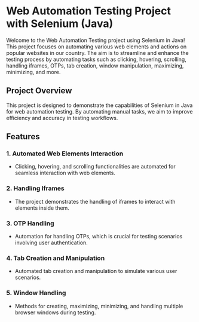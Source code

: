 # Web Automation Testing Project with Selenium (Java)

Welcome to the Web Automation Testing project using Selenium in Java! This project focuses on automating various web elements and actions on popular websites in our country. The aim is to streamline and enhance the testing process by automating tasks such as clicking, hovering, scrolling, handling iframes, OTPs, tab creation, window manipulation, maximizing, minimizing, and more.

## Project Overview

This project is designed to demonstrate the capabilities of Selenium in Java for web automation testing. By automating manual tasks, we aim to improve efficiency and accuracy in testing workflows.

## Features

### 1. Automated Web Elements Interaction
- Clicking, hovering, and scrolling functionalities are automated for seamless interaction with web elements.

### 2. Handling Iframes
- The project demonstrates the handling of iframes to interact with elements inside them.

### 3. OTP Handling
- Automation for handling OTPs, which is crucial for testing scenarios involving user authentication.

### 4. Tab Creation and Manipulation
- Automated tab creation and manipulation to simulate various user scenarios.

### 5. Window Handling
- Methods for creating, maximizing, minimizing, and handling multiple browser windows during testing.

